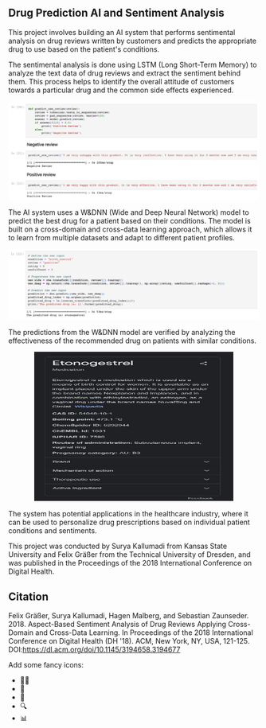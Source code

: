 ## Drug Prediction AI and Sentiment Analysis

This project involves building an AI system that performs sentimental analysis on drug reviews written by customers and predicts the appropriate drug to use based on the patient's conditions.

The sentimental analysis is done using LSTM (Long Short-Term Memory) to analyze the text data of drug reviews and extract the sentiment behind them. This process helps to identify the overall attitude of customers towards a particular drug and the common side effects experienced.

![LSTM Model](output1.jpg "LSTM Model")

The AI system uses a W&DNN (Wide and Deep Neural Network) model to predict the best drug for a patient based on their conditions. The model is built on a cross-domain and cross-data learning approach, which allows it to learn from multiple datasets and adapt to different patient profiles.

![W&DNN Model Prediction](output2.jpg "W&DNN Model Prediction")

The predictions from the W&DNN model are verified by analyzing the effectiveness of the recommended drug on patients with similar conditions.

<p align="center">
  <img width="400" height="300" src="output3.jpg">
</p>

The system has potential applications in the healthcare industry, where it can be used to personalize drug prescriptions based on individual patient conditions and sentiments.

This project was conducted by Surya Kallumadi from Kansas State University and Felix Gräßer from the Technical University of Dresden, and was published in the Proceedings of the 2018 International Conference on Digital Health.

## Citation
Felix Gräßer, Surya Kallumadi, Hagen Malberg, and Sebastian Zaunseder. 2018. Aspect-Based Sentiment Analysis of Drug Reviews Applying Cross-Domain and Cross-Data Learning. In Proceedings of the 2018 International Conference on Digital Health (DH '18). ACM, New York, NY, USA, 121-125. DOI:https://dl.acm.org/doi/10.1145/3194658.3194677

Add some fancy icons:
- 👨‍🔬
- 🧪
- 💊
- 🔍
- 📊
